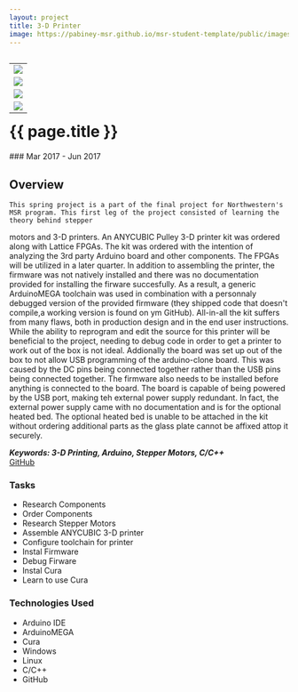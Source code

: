 ```yaml
---
layout: project
title: 3-D Printer
image: https://pabiney-msr.github.io/msr-student-template/public/images/Printer.jpg
---
```

<table align="right">
	<tr>
		<td>
			<img class="project-image" src="https://pabiney-msr.github.io/msr-student-template/public/images/Printer.jpg" />
		</td>
	</tr>
	<tr>
		<td>
			<img class="project-image" src="https://pabiney-msr.github.io/msr-student-template/public/images/printerCircuit.jpg" />
		</td>
	</tr>
	<tr>
		<td>
			<img class="project-image" src="https://pabiney-msr.github.io/msr-student-template/public/images/printerScreen.jpg" />
		</td>
	</tr>
	<tr>
		<td>
			<img class="project-image" src="https://pabiney-msr.github.io/msr-student-template/public/images/PowerSupply.jpg" />
		</td>
	</tr>
</table>
<h1 id="project-title">{{ page.title }}</h1>
### Mar 2017 - Jun 2017

## Overview
    This spring project is a part of the final project for Northwestern's MSR program. This first leg of the project consisted of learning the theory behind stepper
motors and 3-D printers. An ANYCUBIC Pulley 3-D printer kit was ordered along with Lattice FPGAs. The kit was ordered with the intention of analyzing the 3rd
party Arduino board and other components. The FPGAs will be utilized in a later quarter. 
    In addition to assembling the printer, the firmware was not natively installed and there was no documentation provided for installing the firware succesfully. 
As a result, a generic ArduinoMEGA toolchain was used in combination with a personnaly debugged version of the provided firmware (they shipped code that doesn't 
compile,a working version is found on ym GitHub). All-in-all the kit suffers from many flaws, both in production design and in the end user instructions. While the
ability to reprogram and edit the source for this printer will be beneficial to the project, needing to debug code in order to get a printer to work out of the box
is not ideal.
    Addionally the board was set up out of the box to not allow USB programming of the arduino-clone board. This was caused by the DC pins being connected together
rather than the USB pins being connected together. The firmware also needs to be installed before anything is connected to the board. The board is capable of 
being powered by the USB port, making teh external power supply redundant. In fact, the external power supply came with no documentation and is for the optional 
heated bed. The optional heated bed is unable to be attached in the kit without ordering additional parts as the glass plate cannot be affixed attop it securely.
    
    
<b><i>Keywords: 3-D Printing, Arduino, Stepper Motors, C/C++</i></b>
<br>
<a href="https://github.com/pabiney-msr/MSR_Final_Project">GitHub</a>

### Tasks
* Research Components
* Order Components
* Research Stepper Motors
* Assemble ANYCUBIC 3-D printer
* Configure toolchain for printer
* Instal Firmware
* Debug Firware
* Instal Cura
* Learn to use Cura

### Technologies Used
* Arduino IDE
* ArduinoMEGA
* Cura
* Windows
* Linux
* C/C++
* GitHub
